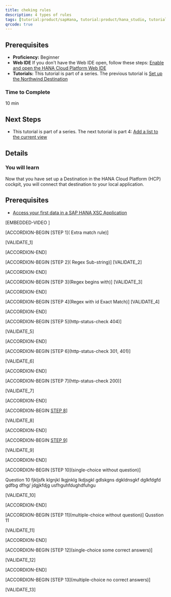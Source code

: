 ```yaml
---
title: cheking rules
description: 4 types of rules 
tags: [tutorial:product/sapHana, tutorial:product/hana_studio, tutorial:technology/sql, tutorial:technology/amazon_aws, tutorial:product/hcp, tutorial:interest/gettingstarted, tutorial:product/hcp_web_workbench, language>arabic, tutorial>test1, tutorial>test2, products>sap-s-4hana\,-on-premise-edition-1511, tutorial>t1, tutorial>t2, tutorial>a1, tutorial>a2]
qrcode: true
---
```


## Prerequisites  
 - **Proficiency:** Beginner 
 - **Web IDE** If you don't have the Web IDE open, follow these steps: [Enable and open the HANA Cloud Platform Web IDE](https://go.sap.com/developer/tutorials/sapui5-webide-open-webide.html)
 - **Tutorials:** This tutorial is part of a series.  The previous tutorial is [Set up the Northwind Destination](https://go.sap.com/developer/tutorials/hcp-create-destination.html)

### Time to Complete
10 min

## Next Steps
 - This tutorial is part of a series.  The next tutorial is part 4: [Add a list to the current view](https://go.sap.com/developer/tutorials/sapui5-webide-add-list.html)
  

## Details
### You will learn  
Now that you have set up a Destination in the HANA Cloud Platform (HCP) cockpit, you will connect that destination to your local application.    

## Prerequisites  
- [Access your first data in a SAP HANA XSC Application](http://go.sap.com/developer/tutorials/hana-data-access-authorizations.html)



[EMBEDDED-VIDEO [](/content/dam/site/sapcom/multimedia/2015/11/6e9ece44-4a7c-0010-82c7-eda71af511fa.mp4)] 

 [ACCORDION-BEGIN [STEP 1]( Extra match rule)] 
   
[VALIDATE_1]
 
 [ACCORDION-END]
 
 [ACCORDION-BEGIN [STEP 2]( Regex Sub-string)] 
[VALIDATE_2]

 [ACCORDION-END]
 
  [ACCORDION-BEGIN [STEP 3](Regex begins with)] 
 [VALIDATE_3]
 
 [ACCORDION-END]
 
  [ACCORDION-BEGIN [STEP 4](Regex with id Exact Match)] 
 [VALIDATE_4]
 
 [ACCORDION-END]
 
 
  [ACCORDION-BEGIN [STEP 5](http-status-check 404)] 
  
 [VALIDATE_5] 
 
 [ACCORDION-END]

[ACCORDION-BEGIN [STEP 6](http-status-check 301, 401)] 
  
 [VALIDATE_6] 
 
[ACCORDION-END]



[ACCORDION-BEGIN [STEP 7](http-status-check 200)] 
  
 [VALIDATE_7] 
 
[ACCORDION-END]


[ACCORDION-BEGIN [STEP 8](single-choice)] 
  
 [VALIDATE_8] 
 
[ACCORDION-END]


[ACCORDION-BEGIN [STEP 9](multiple-choice)] 
  
 [VALIDATE_9] 
 
[ACCORDION-END]


[ACCORDION-BEGIN [STEP 10](single-choice without question)] 

  Question 10 fjkljsfk klgnjkl lkgjnklg lkdjsgkl gdlskgns dgkldnsgkf dglkfdgfd gdfbg dfhg/ jdgjkfdjg usfhguhfdughdfuhgu
  
[VALIDATE_10] 
 
[ACCORDION-END]


[ACCORDION-BEGIN [STEP 11](multiple-choice without question)] 
  Qusstion 11
  
[VALIDATE_11] 
 
[ACCORDION-END]

[ACCORDION-BEGIN [STEP 12](single-choice some correct answers)] 
  
 [VALIDATE_12] 
 
[ACCORDION-END]


[ACCORDION-BEGIN [STEP 13](multiple-choice no correct answers)] 
  
 [VALIDATE_13] 
 


